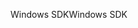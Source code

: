 <span data-ttu-id="7cdaf-101">Windows SDK</span><span class="sxs-lookup"><span data-stu-id="7cdaf-101">Windows SDK</span></span>
